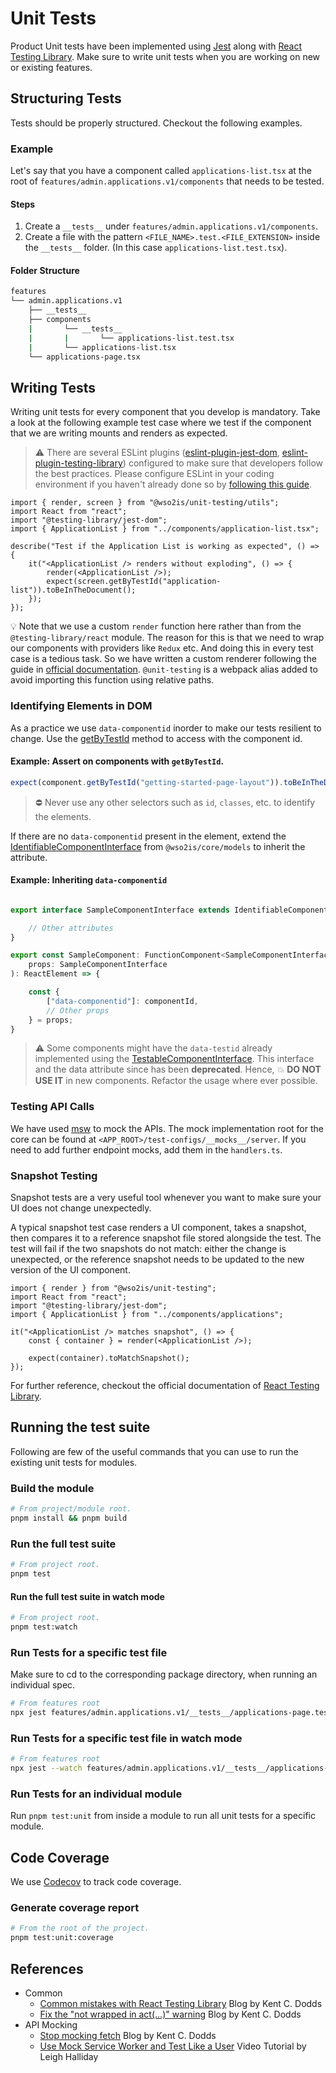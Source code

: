 # Unit Tests

Product Unit tests have been implemented using [Jest](https://jestjs.io/) along with [React Testing Library](https://testing-library.com/docs/react-testing-library/intro).
Make sure to write unit tests when you are working on new or existing features.

## Structuring Tests

Tests should be properly structured. Checkout the following examples.

### Example

Let's say that you have a component called `applications-list.tsx` at the root of `features/admin.applications.v1/components` that needs to be tested.

#### Steps

1. Create a `__tests__` under `features/admin.applications.v1/components`.
2. Create a file with the pattern `<FILE_NAME>.test.<FILE_EXTENSION>` inside the `__tests__` folder. (In this case `applications-list.test.tsx`).

#### Folder Structure

```bash
features
└── admin.applications.v1
    ├── __tests__
    ├── components
    |       └── __tests__
    |       |       └── applications-list.test.tsx
    |       └── applications-list.tsx
    └── applications-page.tsx
```

## Writing Tests

Writing unit tests for every component that you develop is mandatory. Take a look at the following example test case where we test if the component that we are writing mounts and renders as expected.

> ⚠️ There are several ESLint plugins ([eslint-plugin-jest-dom][eslint-plugin-jest-dom], [eslint-plugin-testing-library][eslint-plugin-testing-library]) configured to make sure that developers follow the best practices.
Please configure ESLint in your coding environment if you haven't already done so by [following this guide][eslint-ide-plugin-setup-guide].

```tsx
import { render, screen } from "@wso2is/unit-testing/utils";
import React from "react";
import "@testing-library/jest-dom";
import { ApplicationList } from "../components/application-list.tsx";

describe("Test if the Application List is working as expected", () => {
    it("<ApplicationList /> renders without exploding", () => {
        render(<ApplicationList />);
        expect(screen.getByTestId("application-list")).toBeInTheDocument();
    });
});
```

:bulb: Note that we use a custom `render` function here rather than from the `@testing-library/react` module. The reason for
this is that we need to wrap our components with providers like `Redux` etc. And doing this in every test case is a
tedious task. So we have written a custom renderer following the guide in
[official documentation][react-testing-library-custom-renderer]. `@unit-testing` is a webpack alias added to avoid importing this function using relative paths.

### Identifying Elements in DOM

As a practice we use `data-componentid` inorder to make our tests resilient to change.
Use the [getByTestId](https://testing-library.com/docs/queries/bytestid/) method to access with the component id.

#### Example: Assert on components with `getByTestId`.

```typescript jsx
expect(component.getByTestId("getting-started-page-layout")).toBeInTheDocument();
```

> :no_entry: Never use any other selectors such as `id`, `classes`, etc. to identify the elements.

If there are no `data-componentid` present in the element, extend the [IdentifiableComponentInterface](../../modules/core/src/models/core.ts) from `@wso2is/core/models` to inherit the attribute.

#### Example: Inheriting `data-componentid`

```typescript jsx

export interface SampleComponentInterface extends IdentifiableComponentInterface {

    // Other attributes
}

export const SampleComponent: FunctionComponent<SampleComponentInterface> = (
    props: SampleComponentInterface
): ReactElement => {

    const {
        ["data-componentid"]: componentId,
        // Other props
    } = props;
}

```

> :warning: Some components might have the `data-testid` already implemented using the [TestableComponentInterface](../../modules/core/src/models/core.ts).
This interface and the data attribute since has been **deprecated**. Hence, :boom: **DO NOT USE IT** in new components. Refactor the usage where ever possible.

### Testing API Calls

We have used [msw][msw] to mock the APIs. The mock implementation root for the core can be found at `<APP_ROOT>/test-configs/__mocks__/server`.
If you need to add further endpoint mocks, add them in the `handlers.ts`.

### Snapshot Testing

Snapshot tests are a very useful tool whenever you want to make sure your UI does not change unexpectedly.

A typical snapshot test case renders a UI component, takes a snapshot, then compares it to a reference snapshot file stored alongside the test. The test will fail if the two snapshots do not match: either the change is unexpected, or the reference snapshot needs to be updated to the new version of the UI component.

```tsx
import { render } from "@wso2is/unit-testing";
import React from "react";
import "@testing-library/jest-dom";
import { ApplicationList } from "../components/applications";

it("<ApplicationList /> matches snapshot", () => {
    const { container } = render(<ApplicationList />);

    expect(container).toMatchSnapshot();
});
```

For further reference, checkout the official documentation of [React Testing Library][react-testing-library].

## Running the test suite

Following are few of the useful commands that you can use to run the existing unit tests for modules.

### Build the module

```bash
# From project/module root.
pnpm install && pnpm build
```

### Run the full test suite

```bash
# From project root.
pnpm test
```

#### Run the full test suite in watch mode

```bash
# From project root.
pnpm test:watch
```

### Run Tests for a specific test file

Make sure to cd to the corresponding package directory, when running an individual spec.

```bash
# From features root
npx jest features/admin.applications.v1/__tests__/applications-page.test.tsx
```

### Run Tests for a specific test file in watch mode

```bash
# From features root
npx jest --watch features/admin.applications.v1/__tests__/applications-page.test.tsx
```

### Run Tests for an individual module

Run `pnpm test:unit` from inside a module to run all unit tests for a specific module.

## Code Coverage

We use [Codecov](https://codecov.io) to track code coverage.

### Generate coverage report

```bash
# From the root of the project.
pnpm test:unit:coverage
```

## References

- Common
    - [Common mistakes with React Testing Library][common-mistakes-with-react-testing-library] Blog by Kent C. Dodds
    - [Fix the "not wrapped in act(...)" warning][fix-the-not-wrapped-in-act-warning] Blog by Kent C. Dodds
- API Mocking
    - [Stop mocking fetch][stop-mocking-fetch] Blog by Kent C. Dodds
    - [Use Mock Service Worker and Test Like a User][use-mock-Service-worker] Video Tutorial by Leigh Halliday

<!--- Local Links -->
[eslint-ide-plugin-setup-guide]: ../SET_UP_DEV_ENVIRONMENT.md#eslint-ide-plugin

<!--- Remote Links -->
[react-testing-library]: https://testing-library.com/docs/
[react-testing-library-custom-renderer]: https://testing-library.com/docs/react-testing-library/setup#custom-render
[common-mistakes-with-react-testing-library]: https://kentcdodds.com/blog/common-mistakes-with-react-testing-library#using-wrapper-as-the-variable-name-for-the-return-value-from-render
[stop-mocking-fetch]: https://kentcdodds.com/blog/stop-mocking-fetch
[fix-the-not-wrapped-in-act-warning]: https://kentcdodds.com/blog/fix-the-not-wrapped-in-act-warning
[eslint-plugin-jest-dom]: https://github.com/testing-library/eslint-plugin-jest-dom
[eslint-plugin-testing-library]: https://github.com/testing-library/eslint-plugin-testing-library
[msw]: https://mswjs.io/
[use-mock-Service-worker]: https://www.youtube.com/watch?v=v77fjkKQTH0
